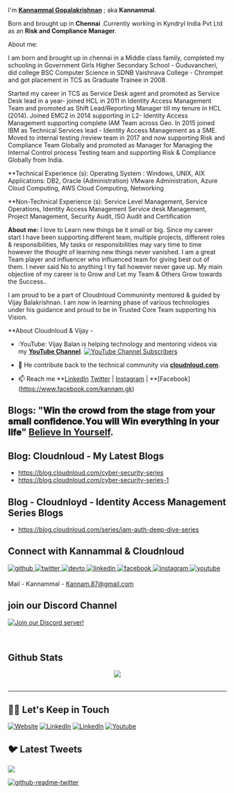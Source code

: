 I'm **[Kannammal Gopalakrishnan](https://www.linkedin.com/in/kannamgcyber)** ; aka **Kannammal**. 


Born and brought up in **Chennai** .Currently working in Kyndryl India Pvt Ltd  as an **Risk and Compliance Manager**.

About me:

I am born and brought up in chennai in a Middle class family, completed my schooling in Government Girls Higher Secondary School - Guduvancheri, did college BSC Computer Science in SDNB Vaishnava College - Chrompet and got placement in TCS as Graduate Trainee in 2008.

Started my career in TCS as Service Desk agent and promoted as Service Desk lead in a year- joined HCL in 2011 in Identity Access Management Team and promoted as Shift Lead/Reporting Manager till my tenure in HCL (2014). Joined EMC2 in 2014 supporting in L2- Identity Access Management supporting complete IAM Team across Geo.
In 2015 joined IBM as Technical Services lead - Identity Access Management as a SME. Moved to internal testing /review team in 2017 and now supporting Risk and Compliance Team Globally and promoted as Manager for Managing the Internal Control process Testing team and supporting Risk & Compliance Globally from India.

**Technical Experience (s): Operating System : Windows, UNIX, AIX Applications: DB2, Oracle (Administration) VMware Administration, Azure Cloud Computing, AWS Cloud Computing, Networking

**Non-Technical Experience (s): Service Level Management, Service Operations, Identity Access Management Service desk Management, Project Management, Security Audit, ISO Audit and Certification

**About me:** I love to Learn new things be it small or big. Since my career start I have been supporting different team, multiple projects, different roles & responsibilities, My tasks or responsibilities may vary time to time however the thought of learning new things never vanished. I am a great Team player and influencer who influenced team for giving best out of them. I never said No to anything I try fail however never gave up. My main objective of my career is to Grow and Let my Team & Others Grow towards the Success..

I am proud to be a part of Cloudnloud Communinity mentored & guided by Vijay Balakrishnan. I am now in learning phase of various technologies under his guidance and proud to be in Trusted Core Team supporting his Vision.

**About Cloudnloud & Vijay -
- :YouTube: Vijay Balan  is helping technology and mentoring videos via my **[YouTube Channel](https://www.youtube.com/c/CloudnLoud?sub_confirmation=1)**. [![YouTube Channel Subscribers](https://img.shields.io/youtube/channel/subscribers/UCLA_wrgCYV2R2ZHgk1xTCqg?label=Subscribe%20to%20YouTube%20Channel&style=social)](https://www.youtube.com/c/CloudnLoud?sub_confirmation=1)
- :newspaper: He contribute back to the technical community via **[cloudnloud.com](https://www.cloudnloud.com/)**.

- :mailbox: Reach me **[LinkedIn](https://www.linkedin.com/in/kannamgcyber/) [Twitter](https://twitter.com/kannammal.g1) | [Instagram](https://www.instagram.com/kannammalg) | **[Facebook] (https://www.facebook.com/kannam.gk)


## Blogs: "𝐖𝐢𝐧 𝐭𝐡𝐞 𝐜𝐫𝐨𝐰𝐝 𝐟𝐫𝐨𝐦 𝐭𝐡𝐞 𝐬𝐭𝐚𝐠𝐞 𝐟𝐫𝐨𝐦 𝐲𝐨𝐮𝐫 𝐬𝐦𝐚𝐥𝐥 𝐜𝐨𝐧𝐟𝐢𝐝𝐞𝐧𝐜𝐞.𝐘𝐨𝐮 𝐰𝐢𝐥𝐥 𝐖𝐢𝐧 𝐞𝐯𝐞𝐫𝐲𝐭𝐡𝐢𝐧𝐠 𝐢𝐧 𝐲𝐨𝐮𝐫 𝐥𝐢𝐟𝐞" **[Believe In Yourself](https://blog.cloudnloud.com/)**.


## Blog: Cloudnloud - My Latest Blogs


- https://blog.cloudnloud.com/cyber-security-series
- https://blog.cloudnloud.com/cyber-security-series-1


## Blog - Cloudnloyd - Identity Access Management Series Blogs

- https://blog.cloudnloud.com/series/iam-auth-deep-dive-series




## Connect with Kannammal & Cloudnloud  
<a href="https://github.com/cloudnloud" target="_blank">
<img src=https://img.shields.io/badge/github-%2324292e.svg?&style=for-the-badge&logo=github&logoColor=white alt=github style="margin-bottom: 5px;" />
</a>
<a href="https://twitter.com/cloudnloud" target="_blank">
<img src=https://img.shields.io/badge/twitter-%2300acee.svg?&style=for-the-badge&logo=twitter&logoColor=white alt=twitter style="margin-bottom: 5px;" />
</a>
<a href="https://dev.to/kannammalg" target="_blank">
<img src=https://img.shields.io/badge/dev.to-%2308090A.svg?&style=for-the-badge&logo=dev.to&logoColor=white alt=devto style="margin-bottom: 5px;" />
</a>
<a href="https://linkedin.com/in/kannamgcyber" target="_blank">
<img src=https://img.shields.io/badge/linkedin-%231E77B5.svg?&style=for-the-badge&logo=linkedin&logoColor=white alt=linkedin style="margin-bottom: 5px;" />
</a>
<a href="https://www.facebook.com/kannam.gk" target="_blank">
<img src=https://img.shields.io/badge/facebook-%232E87FB.svg?&style=for-the-badge&logo=facebook&logoColor=white alt=facebook style="margin-bottom: 5px;" />
</a>
<a href="https://www.instagram.com/kannammalg/" target="_blank">
<img src=https://img.shields.io/badge/instagram-%23000000.svg?&style=for-the-badge&logo=instagram&logoColor=white alt=instagram style="margin-bottom: 5px;" />
</a>
<a href="https://www.youtube.com/user/cloudnloud" target="_blank">
<img src=https://img.shields.io/badge/youtube-%23EE4831.svg?&style=for-the-badge&logo=youtube&logoColor=white alt=youtube style="margin-bottom: 5px;" />
</a>  
  

Mail - Kannammal - Kannam.87@gmail.com
  
## join our Discord Channel

[![Join our Discord server!](https://invidget.switchblade.xyz/2FB8wDG)](https://discord.gg/vbjRQGVhuF)

<br/>  



## Github Stats  
<div align="center"><img src="https://github-readme-stats.vercel.app/api?username=bvijaycom&show_icons=true&count_private=true&hide_border=true" align="center" /></div>  

<br/>

---

## 🤝🏻 Let's Keep in Touch

<p align="left">
<a href="https://cloudnloud.com/"><img alt="Website" src="https://img.shields.io/badge/Website-cloudnloud.com-blue?style=flat-square&logo=google-chrome"></a>
<a href="https://linkedin.com/in/vijaystack"><img alt="LinkedIn" src="https://img.shields.io/badge/LinkedIn-vijayabalan-blue?style=flat-square&logo=linkedin"></a>
<a href="https://twitter.com/cloudnloud"><img alt="LinkedIn" src="https://img.shields.io/badge/Twitter-cloudnloud-blue?style=flat-square&logo=twitter"></a>
<a href="https://www.youtube.com/user/cloudnloud"><img alt="Youtube" src="https://img.shields.io/badge/youtube-cloudnloud-blue?style=flat-square&logo=youtube"></a>

## 🐦 Latest Tweets

[<img src="https://img.shields.io/badge/-Follow-blue?style=for-the-badge&logo=twitter&logoColor=white"/>](https://twitter.com/cloudnloud?ref_src=twsrc%5Etfw")

[![github-readme-twitter](https://github-readme-twitter.gazf.vercel.app/api?id=cloudnloud&layout=wide)](https://github.com/gazf/github-readme-twitter)



